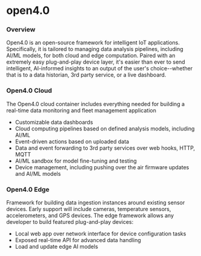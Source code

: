 # open4.0

### Overview

Open4.0 is an open-source framework for intelligent IoT applications. Specifically, it is tailored to managing data analysis pipelines, including AI/ML models, for both cloud and edge computation. Paired with an extremely easy plug-and-play device layer, it's easier than ever to send intelligent, AI-informed insights to an output of the user's choice--whether that is to a data historian, 3rd party service, or a live dashboard.

### Open4.0 Cloud

The Open4.0 cloud container includes everything needed for building a real-time data monitoring and fleet management application
- Customizable data dashboards
- Cloud computing pipelines based on defined analysis models, including AI/ML
- Event-driven actions based on uploaded data
- Data and event forwarding to 3rd party services over web hooks, HTTP, MQTT
- AI/ML sandbox for model fine-tuning and testing
- Device management, including pushing over the air firmware updates and AI/ML models

### Open4.0 Edge

Framework for building data ingestion instances around existing sensor devices. Early support will include cameras, temperature sensors, accelerometers, and GPS devices. The edge framework allows any developer to build featured plug-and-play devices:
- Local web app over network interface for device configuration tasks
- Exposed real-time API for advanced data handling
- Load and update edge AI models

